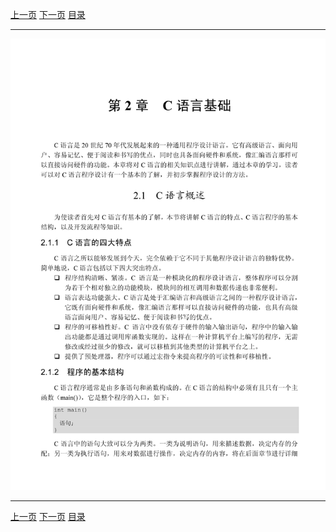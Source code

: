 [上一页](054.md) [下一页](056.md) [目录](../README.md)

***

![055](../images/055.png)

***

[上一页](054.md) [下一页](056.md) [目录](../README.md)
